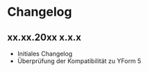 # Changelog

## **xx.xx.20xx x.x.x**

- Initiales Changelog
- Überprüfung der Kompatibilität zu YForm 5
